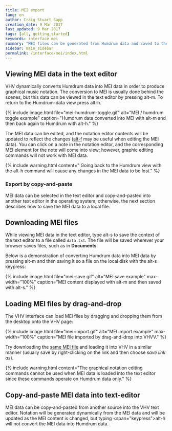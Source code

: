 ```yaml
---
title: MEI export
lang: en
author: Craig Stuart Sapp
creation_date: 9 Mar 2017
last_updated: 9 Mar 2017
tags: [all, getting_started]
keywords: interface mei
summary: "MEI files can be generated from Humdrum data and saved to the local file-system."
sidebar: main_sidebar
permalink: /interface/mei/index.html
---
```


## Viewing MEI data in the text editor ##

VHV dynamically converts Humdrum data into MEI data in order to produce
graphical music notation.  The conversion to MEI is usually done
behind the scenes, but this data can be viewed in the text editor
by pressing <span class="keypress">alt-m</span>.  To return
to the Humdrum-data view press <span class="keypress">alt-h</span>.

{% include image.html
	file="mei-humdrum-toggle.gif"
	alt="MEI / humdrum toggle example"
	caption="Humdrum data converted into MEI with <span class=',eypress'>alt-m</span> and then back again to Humdrum with <span class=',eypress'>alt-h</span>."
%}

The MEI data can be edited, and the notation editor contents will
be updated to reflect the changes ([<span class='keypress'>alt-f</span>](/commands/alt-f) may be useful when editing the MEI data).  You can click on a note in the
notation editor, and the corresponding MEI element for the note
will come into view; however, graphic editing commands will not
work with MEI data.


{% include warning.html
	content=" Going back to the Humdrum view with the <span class='keypress'>alt-h</span> command will cause any changes in the MEI data to be lost."
%}

### Export by copy-and-paste ###

MEI data can be selected in the text editor and copy-and-pasted into
another text editor in the operating system; otherwise, the next section
describes how to save the MEI data to a local file.

## Downloading MEI files ##

While viewing MEI data in the text editor, type
<span class="keypress">alt-s</span> to save the context of the
text editor to a file called `data.txt`.  The file will be saved wherever
your browser saves files, such as in **Documents**.

Below is a demonstration of converting Humdrum data into MEI data
by pressing
<span class="keypress">alt-m</span>
and then saving it so a file on the local disk with the
<span class="keypress">alt-s</span> keypress:

{% include image.html
	file="mei-save.gif"
	alt="MEI save example"
	max-width="100%"
	caption="MEI content displayed with <span class='keypress'>alt-m</span> and then saved with <span class='keypress'>alt-s</span>."
%}


## Loading MEI files by drag-and-drop ##

The VHV interface can load MEI files by dragging and dropping them from the desktop
onto the VHV page:

{% include image.html
	file="mei-import.gif"
	alt="MEI import example"
	max-width="100%"
	caption="MEI file imported by drag-and-drop into VHVV."
%}

Try downloading the [same MEI file](bwv1011-sarabande.mei) and
loading it into VHV in a similar manner (usually save by right-clicking 
on the link and then choose *save link as*).


{% include warning.html
	content="The graphical notation editing commands cannot be used when MEI data is loaded into the text editor since these commands operate on Humdrum data only."
%}

## Copy-and-paste MEI data into text-editor ##

MEI data can be copy-and-pasted from another source into the VHV
text editor.  Notation will be generated dynamically from the MEI
data and will be updated as the MEI content is changed, but typing
<span="keypress">alt-h</span> will not convert the MEI data into
Humdrum data.






